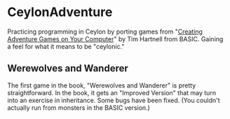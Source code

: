 # CeylonAdventure
Practicing programming in Ceylon by porting games from "[Creating Adventure Games on Your Computer](http://www.atariarchives.org/adventure/index.php)" by Tim Hartnell from BASIC. Gaining a feel for what it means to be "ceylonic."

## Werewolves and Wanderer
The first game in the book, "Werewolves and Wanderer" is pretty straightforward. In the book, it gets an "Improved Version" that may turn into an exercise in inheritance. Some bugs have been fixed. (You couldn't actually run from monsters in the BASIC version.)
